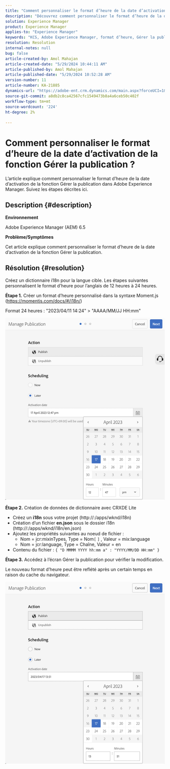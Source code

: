 ```yaml
---
title: "Comment personnaliser le format d’heure de la date d’activation de la fonction Gérer la publication ?"
description: "Découvrez comment personnaliser le format d’heure de la date d’activation de la fonction Gérer la publication dans Adobe Experience Manager."
solution: Experience Manager
product: Experience Manager
applies-to: "Experience Manager"
keywords: "KCS, Adobe Experience Manager, format d’heure, Gérer la publication, AEM"
resolution: Resolution
internal-notes: null
bug: false
article-created-by: Amol Mahajan
article-created-date: "5/29/2024 10:44:11 AM"
article-published-by: Amol Mahajan
article-published-date: "5/29/2024 10:52:28 AM"
version-number: 11
article-number: KA-21885
dynamics-url: "https://adobe-ent.crm.dynamics.com/main.aspx?forceUCI=1&pagetype=entityrecord&etn=knowledgearticle&id=a0bd5f60-a81d-ef11-840a-002248092444"
source-git-commit: a8db2c8ca42567cfc1549473b8a4a6ceb50c402f
workflow-type: tm+mt
source-wordcount: '224'
ht-degree: 2%

---
```


# Comment personnaliser le format d’heure de la date d’activation de la fonction Gérer la publication ?


L’article explique comment personnaliser le format d’heure de la date d’activation de la fonction Gérer la publication dans Adobe Experience Manager. Suivez les étapes décrites ici.

## Description {#description}


<b>Environnement</b>

Adobe Experience Manager (AEM) 6.5



<b>Problème/Symptômes</b>

Cet article explique comment personnaliser le format d’heure de la date d’activation de la fonction Gérer la publication.


## Résolution {#resolution}


Créez un dictionnaire i18n pour la langue cible. Les étapes suivantes personnalisent le format d’heure pour l’anglais de 12 heures à 24 heures.

<b>Étape 1.</b> Créer un format d’heure personnalisé dans la syntaxe Moment.js (https://momentjs.com/docs/#/i18n/)

Format 24 heures : &quot;2023/04/11 14:24&quot; > &quot;AAAA/MM/JJ HH:mm&quot;

![](assets/d14c64e9-53de-ed11-a7c7-6045bd006268.png)

<b>Étape 2.</b> Création de données de dictionnaire avec CRXDE Lite

- Créez un <b>i18n</b> sous votre projet (http://:/apps/wknd/i18n)
- Création d’un fichier <b>en.json</b> sous le dossier i18n (http://:/apps/wknd/i18n/en.json)
- Ajoutez les propriétés suivantes au noeud de fichier :
   - Nom = jcr:mixinTypes, Type = Nom`[` `]` , Valeur = mix:language
   - Nom = jcr:language, Type = Chaîne, Valeur = en
- Contenu du fichier : `{ "D MMMM YYYY hh:mm a" : "YYYY/MM/DD HH:mm" }`


<b>Étape 3.</b> Accédez à l’écran Gérer la publication pour vérifier la modification.

Le nouveau format d’heure peut être reflété après un certain temps en raison du cache du navigateur.

![](assets/25f363ef-53de-ed11-a7c7-6045bd006268.png)
